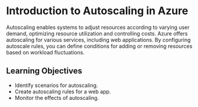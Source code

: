 # Introduction to Autoscaling in Azure

Autoscaling enables systems to adjust resources according to varying user demand, optimizing resource utilization and controlling costs. Azure offers autoscaling for various services, including web applications. By configuring autoscale rules, you can define conditions for adding or removing resources based on workload fluctuations.

## Learning Objectives

- Identify scenarios for autoscaling.
- Create autoscaling rules for a web app.
- Monitor the effects of autoscaling.
